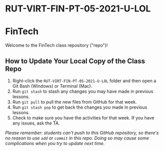 # RUT-VIRT-FIN-PT-05-2021-U-LOL

# FinTech

Welcome to the FinTech class repository ("repo")!


## How to Update Your Local Copy of the Class Repo

1. Right-click the `RUT-VIRT-FIN-PT-05-2021-U-LOL` folder and then open a Git Bash (Windows) or Terminal (Mac).
2. Run `git stash` to stash any changes you may have made in previous lessons. 
3. Run `git pull` to pull the new files from GitHub for that week.
4. Run `git stash pop` to get back the changes you made in previous lessons. 
5. Check to make sure you have the activities for that week. If you have any issues, ask the TA.

*Please remember: students can't push to this GitHub repository, so there's no reason to use `add` or `commit` in this repo. Doing so may cause some complications when you try to update next time.* 
